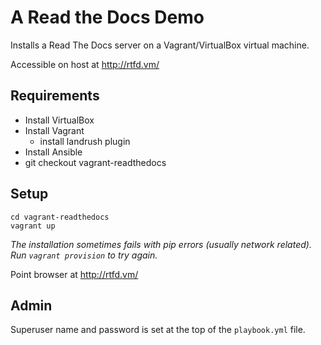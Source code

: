 
# A Read the Docs Demo

Installs a Read The Docs server on a Vagrant/VirtualBox virtual machine.

Accessible on host at http://rtfd.vm/


## Requirements

- Install VirtualBox
- Install Vagrant
  - install landrush plugin
- Install Ansible
- git checkout vagrant-readthedocs

## Setup

    cd vagrant-readthedocs
    vagrant up

_The installation sometimes fails with pip errors (usually network related). Run `vagrant provision` to try again._

Point browser at
    http://rtfd.vm/


## Admin

Superuser name and password is set at the top of the `playbook.yml` file.